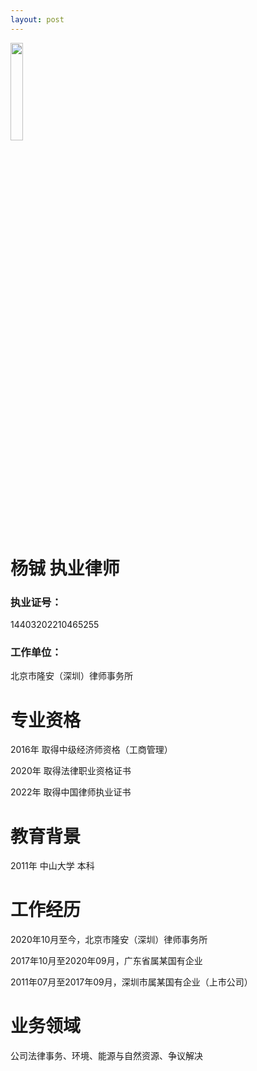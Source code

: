```yaml
---
layout: post
---
```



<img src="http://www.longanlaw.com/wp-content/uploads/2022/08/2382c315a6ba396-2.png" width="20%">

# 杨铖 执业律师
### 执业证号：
14403202210465255
### 工作单位：
北京市隆安（深圳）律师事务所

# 专业资格
<p>2016年 取得中级经济师资格（工商管理）</p>
<p>2020年 取得法律职业资格证书</p>
<p>2022年 取得中国律师执业证书</p>

# 教育背景
2011年 中山大学 本科

# 工作经历
<p>2020年10月至今，北京市隆安（深圳）律师事务所
<p>2017年10月至2020年09月，广东省属某国有企业
<p>2011年07月至2017年09月，深圳市属某国有企业（上市公司）

# 业务领域
公司法律事务、环境、能源与自然资源、争议解决
